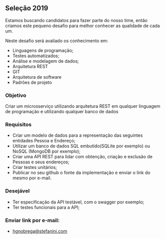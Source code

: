 ## Seleção 2019

Estamos buscando candidatos para fazer parte do nosso time, então criamos este pequeno desafio para melhor conhecer as qualidade de cada um.

Neste desafio será avaliado os conhecimento em:
- Linguagens de programação;
- Testes automatizados;
- Análise e modelagem de dados;
- Arquitetura REST
- GIT
- Arquitetura de software
- Padrões de projeto

### Objetivo

Criar um microsserviço utilizando arquitetura REST em qualquer linguagem de programação e utilizando qualquer banco de dados

### Requisitos

- Criar um modelo de dados para a representação das seguintes entidades Pessoa e Endereço;
- Utilizar um banco de dados SQL embutido(SQLite por exemplo) ou NoSQL (MongoDB por exemplo); 
- Criar uma API REST para lidar com obtenção, criação e exclusão de Pessoas e seus endereços;
- Criar testes unitários;
- Publicar no seu github o fonte da implementação e enviar o link do mesmo por e-mail.

### Desejável

- Ter especificação da API testável, com o swagger por exemplo;
- Ter testes funcionais para a API;

### Enviar link por e-mail:

- hgnobrega@stefanini.com
